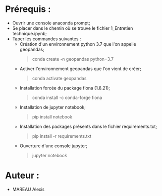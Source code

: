 # Prérequis :
- Ouvrir une console anaconda prompt;
- Se placer dans le chemin où se trouve le fichier 1_Entretien technique.ipynb;
- Taper les commandes suivantes :
	- Création d'un environnement python 3.7 que l'on appelle geopandas;
	  > conda create -n geopandas python=3.7   
	- Activer l'environnement geopandas que l'on vient de créer;
	  > conda activate geopandas
	- Installation forcée du package fiona (1.8.21);
	  > conda install -c conda-forge fiona
	- Installation de jupyter notebook;
	  > pip install notebook
	- Installation des packages présents dans le fichier requirements.txt;
	  > pip install -r requirements.txt
	- Ouverture d'une console jupyter;
	  > jupyter notebook

# Auteur :
* MAREAU Alexis
